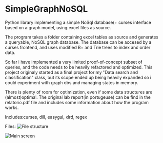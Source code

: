 # SimpleGraphNoSQL
Python library implementing a simple NoSql database(+ curses interface based on a graph model, using excel files as source. 

The program takes a folder containing excel tables as source and generates a queryable, NoSQL graph database. The database
can be accesed by a curses frontend, and uses modified B+ and Trie trees to index and order data. 

So far i have implemented a very limited proof-of-concept subset of queries, and the code needs 
to be heavily refactored and optimized. This project originaly started as a final project for my "Data search and classification" 
class, but its scope ended up being heavily expanded so i could experiment with graph dbs and managing states in memory.

There is plenty of room for optimization, even if some data structures are (almost)optimal. The original lab report(in portugeuse) can be find in the relatorio.pdf file and includes some information about how the program works.


Includes:curses, dill, easygui, xlrd, regex



Files:
![File structure](https://raw.githubusercontent.com/mlcruz/SimpleGraphNoSQL/master/prog.png)



![Main screen](https://raw.githubusercontent.com/mlcruz/SimpleGraphNoSQL/master/prog.png)

